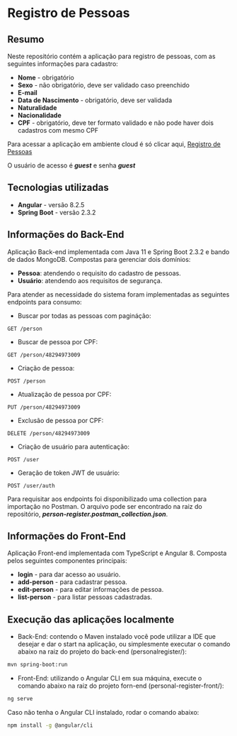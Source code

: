 # Registro de Pessoas

## Resumo

Neste repositório contém a aplicação para registro de pessoas, com as seguintes informações para cadastro:

- **Nome** - obrigatório
- **Sexo** - não obrigatório, deve ser validado caso preenchido
- **E-mail**
- **Data de Nascimento** - obrigatório, deve ser validada
- **Naturalidade**
- **Nacionalidade**
- **CPF**  - obrigatório, deve ter formato validado e não pode haver dois cadastros com mesmo CPF

Para acessar a aplicação em ambiente cloud é só clicar aqui, [Registro de Pessoas](https://personalregister-front.herokuapp.com)

O usuário de acesso é ***guest*** e senha ***guest***

## Tecnologias utilizadas

- **Angular** - versão 8.2.5
- **Spring Boot** -  versão 2.3.2


## Informações do Back-End

Aplicação Back-end implementada com Java 11 e Spring Boot 2.3.2 e bando de dados MongoDB. Compostas para gerenciar dois domínios:

- **Pessoa**: atendendo o requisito do cadastro de pessoas.
- **Usuário**: atendendo aos requisitos de segurança. 

Para atender as necessidade do sistema foram implementadas as seguintes endpoints para consumo:

- Buscar por todas as pessoas com pagináção:

```
GET /person
```

- Buscar de pessoa por CPF:

```bach
GET /person/48294973009
```

- Criação de pessoa:

```bach
POST /person
```

- Atualização de pessoa por CPF:

```bach
PUT /person/48294973009
```

- Exclusão de pessoa por CPF:

```bach
DELETE /person/48294973009
```

- Criação de usuário para autenticação:

```bach
POST /user
```

- Geração de token JWT de usuário:

```bach
POST /user/auth
```

Para requisitar aos endpoints foi disponibilizado uma collection para importação no Postman. O arquivo pode ser encontrado na raiz do repositório, ***person-register.postman_collection.json***.

## Informações do Front-End

Aplicação Front-end implementada com TypeScript e Angular 8. Composta pelos seguintes componentes principais:

- **login** - para dar acesso ao usuário.
- **add-person** - para cadastrar pessoa.
- **edit-person** - para editar informações de pessoa.
- **list-person** - para listar pessoas cadastradas.



## Execução das aplicações localmente

- Back-End: contendo o Maven instalado você pode utilizar a IDE que desejar e dar o start na aplicação, ou simplesmente executar o comando abaixo na raiz do projeto do back-end (personalregister/):

```bash
mvn spring-boot:run
```

- Front-End: utilizando o Angular CLI em sua máquina, execute o comando abaixo na raiz do projeto forn-end (personal-register-front/):

```bash
ng serve
```

Caso não tenha o Angular CLI instalado, rodar o comando abaixo:

```bash
npm install -g @angular/cli
